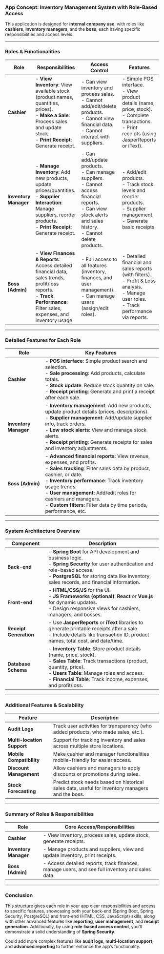 ### **App Concept: Inventory Management System with Role-Based Access**

This application is designed for **internal company use**, with roles like **cashiers**, **inventory managers**, and the **boss**, each having specific responsibilities and access levels.

---

### **Roles & Functionalities**

| **Role**             | **Responsibilities**                                                                                                                                                                | **Access Control**                                                                                                                                                      | **Features**                                                                                                                                       |
|----------------------|------------------------------------------------------------------------------------------------------------------------------------------------------------------------------------|-------------------------------------------------------------------------------------------------------------------------------------------------------------------------|----------------------------------------------------------------------------------------------------------------------------------------------------|
| **Cashier**           | - **View Inventory**: View available stock (product names, quantities, prices).<br> - **Make a Sale**: Process sales and update stock.<br> - **Print Receipt**: Generate receipt. | - Can view inventory and process sales.<br> - Cannot add/edit/delete products.<br> - Cannot view financial data.<br> - Cannot interact with suppliers.                  | - Simple POS interface.<br> - View product details (name, price, stock).<br> - Complete transactions.<br> - Print receipts (using JasperReports or iText). |
| **Inventory Manager** | - **Manage Inventory**: Add new products, update prices/quantities.<br> - **Supplier Interaction**: Manage suppliers, reorder products.<br> - **Print Receipt**: Generate receipt. | - Can add/update products.<br> - Can manage suppliers.<br> - Cannot access financial reports.<br> - Can view stock alerts and sales history.<br> - Cannot delete products. | - Add/edit products.<br> - Track stock levels and reorder products.<br> - Supplier management.<br> - Generate basic receipts.                     |
| **Boss (Admin)**      | - **View Finances & Reports**: Access detailed financial data, sales trends, profit/loss reports.<br> - **Track Performance**: Filter sales, expenses, and inventory usage. | - Full access to all features (inventory, finances, and user management).<br> - Can manage users (assign/edit roles).                                                  | - Detailed financial and sales reports (with filters).<br> - Profit & Loss analysis.<br> - Manage user roles.<br> - Track performance via reports.  |

---

### **Detailed Features for Each Role**

| **Role**             | **Key Features**                                                                                                          |
|----------------------|---------------------------------------------------------------------------------------------------------------------------|
| **Cashier**           | - **POS interface**: Simple product search and selection.<br> - **Sale processing**: Add products, calculate totals.<br> - **Stock update**: Reduce stock quantity on sale.<br> - **Receipt printing**: Generate and print a receipt after each sale. |
| **Inventory Manager** | - **Inventory management**: Add new products, update product details (prices, descriptions).<br> - **Supplier management**: Add/update supplier info, track orders.<br> - **Low stock alerts**: View and manage stock alerts.<br> - **Receipt printing**: Generate receipts for sales and inventory adjustments. |
| **Boss (Admin)**      | - **Advanced financial reports**: View revenue, expenses, and profits.<br> - **Sales tracking**: Filter sales data by product, cashier, or date.<br> - **Inventory performance**: Track inventory usage trends.<br> - **User management**: Add/edit roles for cashiers and managers.<br> - **Custom filters**: Filter data by time periods, performance, etc. |

---

### **System Architecture Overview**

| **Component**         | **Description**                                                                                           |
|-----------------------|-----------------------------------------------------------------------------------------------------------|
| **Back-end**          | - **Spring Boot** for API development and business logic.<br> - **Spring Security** for user authentication and role-based access.<br> - **PostgreSQL** for storing data like inventory, sales records, and financial information. |
| **Front-end**         | - **HTML/CSS/JS** for the UI.<br> - **JS Frameworks (optional)**: **React** or **Vue.js** for dynamic updates.<br> - Design responsive views for cashiers, managers, and bosses. |
| **Receipt Generation**| - Use **JasperReports** or **iText** libraries to generate printable receipts after a sale.<br> - Include details like transaction ID, product names, total cost, and date/time. |
| **Database Schema**   | - **Inventory Table**: Store product details (name, price, stock).<br> - **Sales Table**: Track transactions (product, quantity, price).<br> - **Users Table**: Manage roles and access.<br> - **Financial Table**: Track income, expenses, and profit/loss. |

---

### **Additional Features & Scalability**

| **Feature**                  | **Description**                                                                 |
|------------------------------|---------------------------------------------------------------------------------|
| **Audit Logs**                | Track user activities for transparency (who added products, who made sales, etc.). |
| **Multi-location Support**    | Support for tracking inventory and sales across multiple store locations.      |
| **Mobile Compatibility**      | Make cashier and manager functionalities mobile-friendly for easier access.    |
| **Discount Management**       | Allow cashiers and managers to apply discounts or promotions during sales.     |
| **Stock Forecasting**         | Predict stock needs based on historical sales data, useful for inventory managers and the boss. |

---

### **Summary of Roles & Responsibilities**

| **Role**           | **Core Access/Responsibilities**                                                                                      |
|--------------------|------------------------------------------------------------------------------------------------------------------------|
| **Cashier**         | - View inventory, process sales, update stock, generate receipts.                                                      |
| **Inventory Manager**| - Manage products and suppliers, view and update inventory, print receipts.                                            |
| **Boss (Admin)**    | - Access detailed reports, track finances, manage users, and see full inventory and sales data.                        |

---

### **Conclusion**

This structure gives each role in your app clear responsibilities and access to specific features, showcasing both your back-end (Spring Boot, Spring Security, PostgreSQL) and front-end (HTML, CSS, JavaScript) skills, along with other advanced features like **reporting**, **user management**, and **receipt generation**. Additionally, by using **role-based access control**, you'll demonstrate a solid understanding of **Spring Security**.

Could add more complex features like **audit logs**, **multi-location support**, and **advanced reporting** to further enhance the app’s functionality.
